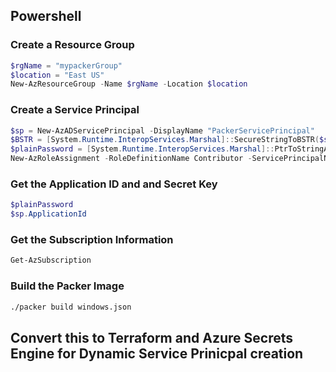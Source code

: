 ## Powershell
### Create a Resource Group
```powershell
$rgName = "mypackerGroup"
$location = "East US"
New-AzResourceGroup -Name $rgName -Location $location
```

### Create a Service Principal
```powershell
$sp = New-AzADServicePrincipal -DisplayName "PackerServicePrincipal"
$BSTR = [System.Runtime.InteropServices.Marshal]::SecureStringToBSTR($sp.Secret)
$plainPassword = [System.Runtime.InteropServices.Marshal]::PtrToStringAuto($BSTR)
New-AzRoleAssignment -RoleDefinitionName Contributor -ServicePrincipalName $sp.ApplicationId
```

### Get the Application ID and and Secret Key
```powershell
$plainPassword
$sp.ApplicationId
```

### Get the Subscription Information
```powershell
Get-AzSubscription
```
### Build the Packer Image
```bash
./packer build windows.json
```
## Convert this to Terraform and Azure Secrets Engine for Dynamic Service Prinicpal creation

